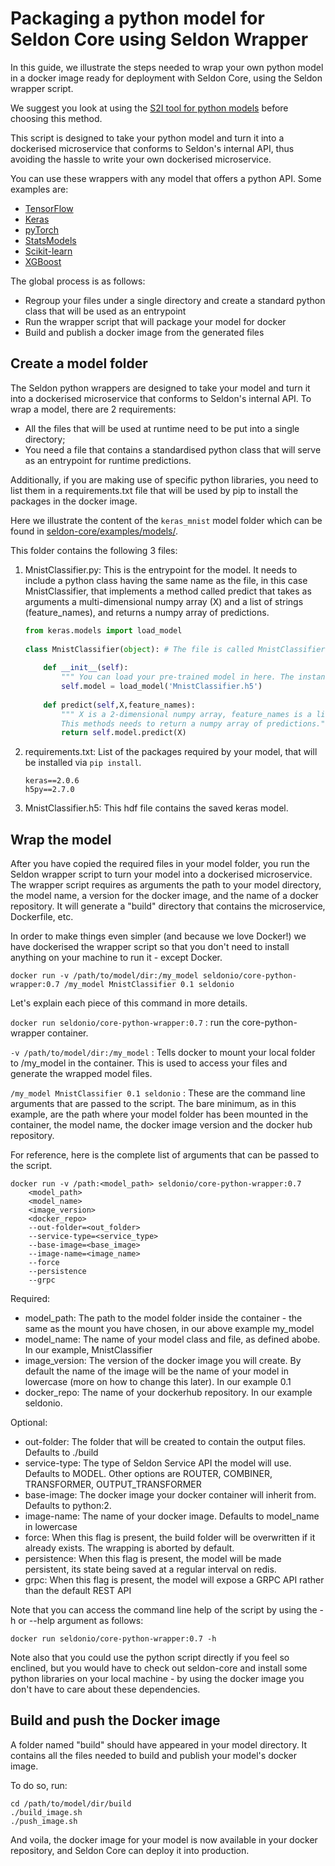 # Packaging a python model for Seldon Core using Seldon Wrapper
In this guide, we illustrate the steps needed to wrap your own python model in a docker image ready for deployment with Seldon Core, using the Seldon wrapper script.

We suggest you look at using the [S2I tool for python models](python.md) before choosing this method.

This script is designed to take your python model and turn it into a dockerised microservice that conforms to Seldon's internal API, thus avoiding the hassle to write your own dockerised microservice.

You can use these wrappers with any model that offers a python API. Some examples are:

 * [TensorFlow](https://www.tensorflow.org/)
 * [Keras](https://keras.io/)
 * [pyTorch](http://pytorch.org/)
 * [StatsModels](http://www.statsmodels.org/stable/index.html)
 * [Scikit-learn](http://scikit-learn.org/stable/)
 * [XGBoost](https://github.com/dmlc/xgboost)

The global process is as follows:
* Regroup your files under a single directory and create a standard python class that will be used as an entrypoint
* Run the wrapper script that will package your model for docker
* Build and publish a docker image from the generated files


## Create a model folder

The Seldon python wrappers are designed to take your model and turn it into a dockerised microservice that conforms to Seldon's internal API. 
To wrap a model, there are 2 requirements:
* All the files that will be used at runtime need to be put into a single directory;
* You need a file that contains a standardised python class that will serve as an entrypoint for runtime predictions.

Additionally, if you are making use of specific python libraries, you need to list them in a requirements.txt file that will be used by pip to install the packages in the docker image.

Here we illustrate the content of the ```keras_mnist``` model folder which can be found in [seldon-core/examples/models/](https://github.com/SeldonIO/seldon-core/tree/master/examples).

This folder contains the following 3 files: 

1. MnistClassifier.py: This is the entrypoint for the model. It needs to include a python class having the same name as the file, in this case MnistClassifier, that implements a method called predict that takes as arguments a multi-dimensional numpy array (X) and a list of strings (feature_names), and returns a numpy array of predictions. 

	
    ```python
    from keras.models import load_model
	    
    class MnistClassifier(object): # The file is called MnistClassifier.py
	    
        def __init__(self):
			""" You can load your pre-trained model in here. The instance will be created once when the docker container starts running on the cluster. """
            self.model = load_model('MnistClassifier.h5')
		    
        def predict(self,X,feature_names):
			""" X is a 2-dimensional numpy array, feature_names is a list of strings. 
			This methods needs to return a numpy array of predictions."""
            return self.model.predict(X)
    ```
	
2. requirements.txt: List of the packages required by your model, that will be installed via ```pip install```.

   ```
   keras==2.0.6 
   h5py==2.7.0
   ```
 	    	
3. MnistClassifier.h5: This hdf file contains the saved keras model. 

## Wrap the model

After you have copied the required files in your model folder, you run the Seldon wrapper script to turn your model into a dockerised microservice. The wrapper script requires as arguments the path to your model directory, the model name, a version for the docker image, and the name of a docker repository. It will generate a "build" directory that contains the microservice, Dockerfile, etc.

In order to make things even simpler (and because we love Docker!) we have dockerised the wrapper script so that you don't need to install anything on your machine to run it - except Docker.

```
docker run -v /path/to/model/dir:/my_model seldonio/core-python-wrapper:0.7 /my_model MnistClassifier 0.1 seldonio
```

Let's explain each piece of this command in more details.


``` docker run seldonio/core-python-wrapper:0.7 ``` : run the core-python-wrapper container.

``` -v /path/to/model/dir:/my_model ``` : Tells docker to mount your local folder to /my_model in the container. This is used to access your files and generate the wrapped model files. 

``` /my_model MnistClassifier 0.1 seldonio ``` : These are the command line arguments that are passed to the script. The bare minimum, as in this example, are the path where your model folder has been mounted in the container, the model name, the docker image version and the docker hub repository.

For reference, here is the complete list of arguments that can be passed to the script.

```
docker run -v /path:<model_path> seldonio/core-python-wrapper:0.7 
	<model_path>
	<model_name>
	<image_version>
	<docker_repo>
	--out-folder=<out_folder>
	--service-type=<service_type>
	--base-image=<base_image>
	--image-name=<image_name>
	--force
	--persistence
	--grpc
```

Required:
* model_path: The path to the model folder inside the container - the same as the mount you have chosen, in our above example my_model
* model_name: The name of your model class and file, as defined abobe. In our example, MnistClassifier
* image_version: The version of the docker image you will create. By default the name of the image will be the name of your model in lowercase (more on how to change this later). In our example 0.1
* docker_repo: The name of your dockerhub repository. In our example seldonio.

Optional:
* out-folder: The folder that will be created to contain the output files. Defaults to ./build
* service-type: The type of Seldon Service API the model will use. Defaults to MODEL. Other options are ROUTER, COMBINER, TRANSFORMER, OUTPUT_TRANSFORMER
* base-image: The docker image your docker container will inherit from. Defaults to python:2.
* image-name: The name of your docker image. Defaults to model_name in lowercase
* force: When this flag is present, the build folder will be overwritten if it already exists. The wrapping is aborted by default.
* persistence: When this flag is present, the model will be made persistent, its state being saved at a regular interval on redis.
* grpc: When this flag is present, the model will expose a GRPC API rather than the default REST API

Note that you can access the command line help of the script by using the -h or --help argument as follows:

```
docker run seldonio/core-python-wrapper:0.7 -h
```

Note also that you could use the python script directly if you feel so enclined, but you would have to check out seldon-core and install some python libraries on your local machine - by using the docker image you don't have to care about these dependencies.

## Build and push the Docker image

A folder named "build" should have appeared in your model directory. It contains all the files needed to build and publish your model's docker image.

To do so, run:

```
cd /path/to/model/dir/build
./build_image.sh
./push_image.sh
```

And voila, the docker image for your model is now available in your docker repository, and Seldon Core can deploy it into production.
